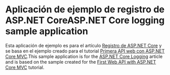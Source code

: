 # <a name="aspnet-core-logging-sample-application"></a><span data-ttu-id="abffc-101">Aplicación de ejemplo de registro de ASP.NET Core</span><span class="sxs-lookup"><span data-stu-id="abffc-101">ASP.NET Core logging sample application</span></span>

<span data-ttu-id="abffc-102">Esta aplicación de ejemplo es para el artículo [Registro de ASP.NET Core](https://docs.microsoft.com/aspnet/core/fundamentals/logging/index) y se basa en el ejemplo creado para el tutorial [Primera API web con ASP.NET Core MVC](https://docs.microsoft.com/aspnet/core/tutorials/first-web-api).</span><span class="sxs-lookup"><span data-stu-id="abffc-102">This sample application is for the [ASP.NET Core Logging](https://docs.microsoft.com/aspnet/core/fundamentals/logging/index) article and is based on the sample created for the [First Web API with ASP.NET Core MVC](https://docs.microsoft.com/aspnet/core/tutorials/first-web-api) tutorial.</span></span>
